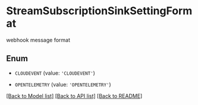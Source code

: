 # StreamSubscriptionSinkSettingFormat

webhook message format

## Enum

* `CLOUDEVENT` (value: `'CLOUDEVENT'`)

* `OPENTELEMETRY` (value: `'OPENTELEMETRY'`)

[[Back to Model list]](../README.md#documentation-for-models) [[Back to API list]](../README.md#documentation-for-api-endpoints) [[Back to README]](../README.md)


